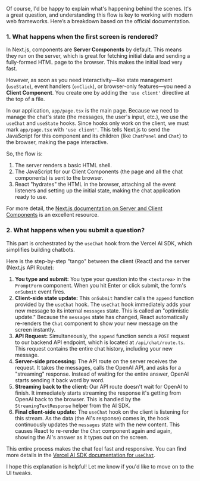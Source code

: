 Of course, I'd be happy to explain what's happening behind the scenes. It's a great question, and understanding this flow is key to working with modern web frameworks. Here’s a breakdown based on the official documentation.

### 1. What happens when the first screen is rendered?

In Next.js, components are **Server Components** by default. This means they run on the server, which is great for fetching initial data and sending a fully-formed HTML page to the browser. This makes the initial load very fast.

However, as soon as you need interactivity—like state management (`useState`), event handlers (`onClick`), or browser-only features—you need a **Client Component**. You create one by adding the `'use client'` directive at the top of a file.

In our application, `app/page.tsx` is the main page. Because we need to manage the chat's state (the messages, the user's input, etc.), we use the `useChat` and `useState` hooks. Since hooks only work on the client, we must mark `app/page.tsx` with `'use client'`. This tells Next.js to send the JavaScript for this component and its children (like `ChatPanel` and `Chat`) to the browser, making the page interactive.

So, the flow is:
1.  The server renders a basic HTML shell.
2.  The JavaScript for our Client Components (the page and all the chat components) is sent to the browser.
3.  React "hydrates" the HTML in the browser, attaching all the event listeners and setting up the initial state, making the chat application ready to use.

For more detail, the [Next.js documentation on Server and Client Components](https://nextjs.org/docs/app/building-your-application/rendering/client-components) is an excellent resource.

### 2. What happens when you submit a question?

This part is orchestrated by the `useChat` hook from the Vercel AI SDK, which simplifies building chatbots.

Here is the step-by-step "tango" between the client (React) and the server (Next.js API Route):

1.  **You type and submit:** You type your question into the `<textarea>` in the `PromptForm` component. When you hit Enter or click submit, the form's `onSubmit` event fires.
2.  **Client-side state update:** This `onSubmit` handler calls the `append` function provided by the `useChat` hook. The `useChat` hook immediately adds your new message to its internal `messages` state. This is called an "optimistic update." Because the `messages` state has changed, React automatically re-renders the `Chat` component to show your new message on the screen instantly.
3.  **API Request:** Simultaneously, the `append` function sends a `POST` request to our backend API endpoint, which is located at `/api/chat/route.ts`. This request contains the entire chat history, including your new message.
4.  **Server-side processing:** The API route on the server receives the request. It takes the messages, calls the OpenAI API, and asks for a "streaming" response. Instead of waiting for the entire answer, OpenAI starts sending it back word by word.
5.  **Streaming back to the client:** Our API route doesn't wait for OpenAI to finish. It immediately starts streaming the response it's getting from OpenAI back to the browser. This is handled by the `StreamingTextResponse` helper from the AI SDK.
6.  **Final client-side update:** The `useChat` hook on the client is listening for this stream. As the data (the AI's response) comes in, the hook continuously updates the `messages` state with the new content. This causes React to re-render the `Chat` component again and again, showing the AI's answer as it types out on the screen.

This entire process makes the chat feel fast and responsive. You can find more details in the [Vercel AI SDK documentation for `useChat`](https://sdk.vercel.ai/docs/api-reference/use-chat).

I hope this explanation is helpful! Let me know if you'd like to move on to the UI tweaks.
